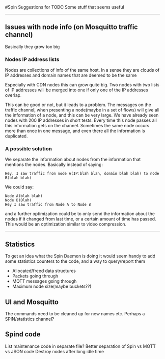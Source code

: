 #Spin Suggestions for TODO
Some stuff that seems useful

***

## Issues with node info (on Mosquitto traffic channel)

Basically they grow too big

### Nodes IP address lists

Nodes are collections of info of the same host. In a sense they are clouds of IP addresses and domain names that are deemed to be the same

Especially with CDN nodes this can grow quite big. Two nodes with two lists of IP addresses will be merged into one if only one of the IP addresses overlap.

This can be good or not, but it leads to a problem.
The messages on the traffic channel, when presenting a node(maybe in a set of flows) will give all the information of a node, and this can be very large. We have already seen nodes with 200 IP addresses in short tests. Every time this node passes all this information gets on the channel. Sometimes the same node occurs more than once in one message, and even there all the information is duplicated.

### A possible solution
We separate the information about nodes from the information that mentions the nodes. Basically instead of saying:

	Hey, I saw traffic from node A(IP:blah blah, domain blah blah) to node B(blah blah)

We could say:

	Node A(blah blah)
	Node B(Blah)
	Hey I saw traffic from Node A to Node B
	
and a further optimization could be to only send the information about the nodes if it changed from last time, or a certain amount of time has passed. This would be an optimization similar to video compression.

***

## Statistics

To get an idea what the Spin Daemon is doing it would seem handy to add some statistics counters to the code, and a way to query/report them

- Allocated/freed data structures
- Packets going through
- MQTT messages going through
- Maximum node size(maybe buckets??)


## UI and Mosquitto

The commands need to be cleaned up for new names etc.
Perhaps a SPIN/statistics channel?

## Spind code

List maintenance code in separate file?
Better separation of Spin vs MQTT vs JSON code
Destroy nodes after long idle time
